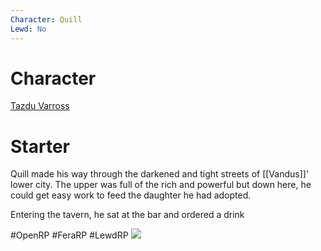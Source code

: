 ```yaml
---
Character: Quill
Lewd: No
---
```

# Character
[Tazdu Varross](Tazdu%20Varross.md)

# Starter
Quill made his way through the darkened and tight streets of [[Vandus]]' lower city. The upper was full of the rich and powerful but down here, he could get easy work to feed the daughter he had adopted.

Entering the tavern, he sat at the bar and ordered a drink

  

#OpenRP #FeraRP #LewdRP 
![](c51fa8365807a70301060a5130adcecd.jpg)